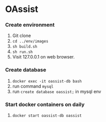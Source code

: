 # OAssist

### Create environment
1. Git clone
2. `cd ../env/images`
3. `sh build.sh`
4. `sh run.sh`
5. Visit 127.0.0.1 on web browser.

### Create database
1. `docker exec -it oassist-db bash`
2. run command `mysql`
3. run `create database oassist;` in mysql env

### Start docker containers on daily
1. `docker start oassist-db oassist`
